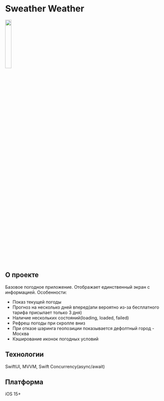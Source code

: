 # Sweather Weather
<img src="https://github.com/user-attachments/assets/9d4f6a32-eeb7-45d4-aa18-43bcc128f8a3" width = 20% height = 20%>

## О проекте
Базовое погодное приложение. Отображает единственный экран с информацией. Особенности:
- Показ текущей погоды
- Прогноз на несколько дней вперед(апи вероятно из-за бесплатного тарифа присылает только 3 дня)
- Наличие нескольких состояний(loading, loaded, failed)
- Рефреш погоды при скролле вниз
- При отказе шэринга геопозиции показывается дефолтный город - Москва
- Кэширование иконок погодных условий
## Технологии
SwiftUI, MVVM, Swift Concurrency(async/await)
## Платформа
iOS 15+


